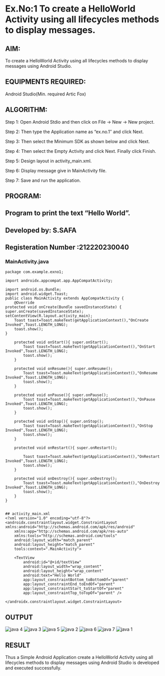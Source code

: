 
# Ex.No:1 To create a HelloWorld Activity using all lifecycles methods to display messages.


## AIM:

To create a HelloWorld Activity using all lifecycles methods to display messages using Android Studio.

## EQUIPMENTS REQUIRED:

Android Studio(Min. required Artic Fox)

## ALGORITHM:

Step 1: Open Android Stdio and then click on File -> New -> New project.

Step 2: Then type the Application name as “ex.no.1″ and click Next. 

Step 3: Then select the Minimum SDK as shown below and click Next.

Step 4: Then select the Empty Activity and click Next. Finally click Finish.

Step 5: Design layout in activity_main.xml.

Step 6: Display message give in MainActivity file.

Step 7: Save and run the application.

## PROGRAM:


## Program to print the text “Hello World”.
## Developed by: S.SAFA
## Registeration Number :212220230040

### MainActivity.java
```
package com.example.exno1;

import androidx.appcompat.app.AppCompatActivity;

import android.os.Bundle;
import android.widget.Toast;
public class MainActivity extends AppCompatActivity {
    @Override
protected void onCreate(Bundle savedInstanceState) { super.onCreate(savedInstanceState); setContentView(R.layout.activity_main);
    Toast toast=Toast.makeText(getApplicationContext(),"OnCreate Invoked",Toast.LENGTH_LONG);
    toast.show();
}

    protected void onStart(){ super.onStart();
        Toast toast=Toast.makeText(getApplicationContext(),"OnStart Invoked",Toast.LENGTH_LONG);
        toast.show();
    }

    protected void onResume(){ super.onResume();
        Toast toast=Toast.makeText(getApplicationContext(),"OnResume Invoked",Toast.LENGTH_LONG);
        toast.show();
    }

    protected void onPause(){ super.onPause();
        Toast toast=Toast.makeText(getApplicationContext(),"OnPause Invoked",Toast.LENGTH_LONG);
        toast.show();
    }

    protected void onStop(){ super.onStop();
        Toast toast=Toast.makeText(getApplicationContext(),"OnStop Invoked",Toast.LENGTH_LONG);
        toast.show();
    }

    protected void onRestart(){ super.onRestart();

        Toast toast=Toast.makeText(getApplicationContext(),"OnRestart Invoked",Toast.LENGTH_LONG);
        toast.show();
    }

    protected void onDestroy(){ super.onDestroy();
        Toast toast=Toast.makeText(getApplicationContext(),"OnDestroy Invoked",Toast.LENGTH_LONG);
        toast.show();
    }
}


## activity_main.xml
<?xml version="1.0" encoding="utf-8"?>
<androidx.constraintlayout.widget.ConstraintLayout xmlns:android="http://schemas.android.com/apk/res/android"
    xmlns:app="http://schemas.android.com/apk/res-auto"
    xmlns:tools="http://schemas.android.com/tools"
    android:layout_width="match_parent"
    android:layout_height="match_parent"
    tools:context=".MainActivity">

    <TextView
        android:id="@+id/textView"
        android:layout_width="wrap_content"
        android:layout_height="wrap_content"
        android:text="Hello World"
        app:layout_constraintBottom_toBottomOf="parent"
        app:layout_constraintEnd_toEndOf="parent"
        app:layout_constraintStart_toStartOf="parent"
        app:layout_constraintTop_toTopOf="parent" />

</androidx.constraintlayout.widget.ConstraintLayout>

```


## OUTPUT
![java 4](https://user-images.githubusercontent.com/75234912/163751551-b91ad806-9770-43cd-beba-ecd2c52efaca.png)
![java 3](https://user-images.githubusercontent.com/75234912/163751565-24171fcc-9429-471c-9487-45aed86c7fd1.png)
![java 5](https://user-images.githubusercontent.com/75234912/163751590-ccc89c03-1224-4b7a-936b-f94cc3ca68ab.png)
![java 2](https://user-images.githubusercontent.com/75234912/163751610-14b4769b-a49b-4d63-89eb-ccaabe4b4d45.png)
![java 6](https://user-images.githubusercontent.com/75234912/163751625-544b0838-5160-4bbc-892f-1166230ad659.png)
![java 7](https://user-images.githubusercontent.com/75234912/163751654-32ddf73d-db2d-4342-adec-4a137f7cf9c7.png)
![java 1](https://user-images.githubusercontent.com/75234912/163751671-f7e302b0-8d7c-42a5-8d34-2031cbed7a65.png)




## RESULT
Thus a Simple Android Application create a HelloWorld Activity using all lifecycles methods to display messages using Android Studio is developed and executed successfully.


